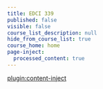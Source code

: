 ```yaml
---
title: EDCI 339
published: false
visible: false
course_list_description: null
hide_from_course_list: true
course_home: home
page-inject:
  processed_content: true
---
```


[plugin:content-inject](/edci339/home/_important-reminders)
